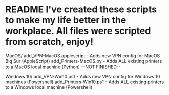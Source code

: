README
I've created these scripts to make my life better in the workplace. 
All files were scripted from scratch, enjoy!
===================================================================

MacOS/
add_VPN-MacOS.applescript - Adds new VPN config for MacOS Big Sur (AppleScript)
add_Printers-MacOS.py - Adds ALL existing printers to a MacOS local machine (Python) --NOT FINISHED--


Windows 10/
add_VPN-Win10.ps1 - Adds new VPN config for Windows 10 machines (Powershell)
add_Printers-Win10.ps1 - Adds ALL existing printers to a Windows local machine (Powershell)

